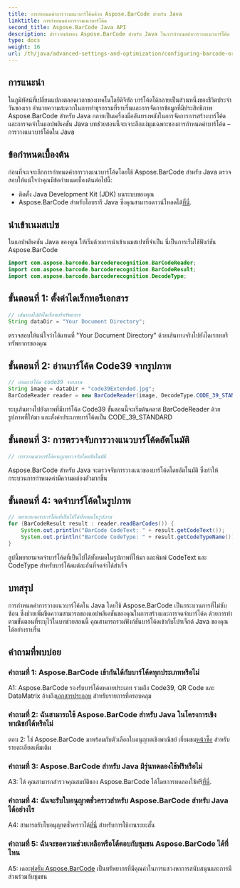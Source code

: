 ```yaml
---
title: การกำหนดค่าการวางแนวบาร์โค้ดด้วย Aspose.BarCode สำหรับ Java
linktitle: การกำหนดค่าการวางแนวบาร์โค้ด
second_title: Aspose.BarCode Java API
description: สำรวจพลังของ Aspose.BarCode สำหรับ Java ในการกำหนดค่าการวางแนวบาร์โค้ด คู่มือที่ครอบคลุมสำหรับการผสานรวมและการจดจำในแอปพลิเคชัน Java ของคุณอย่างราบรื่น
type: docs
weight: 16
url: /th/java/advanced-settings-and-optimization/configuring-barcode-orientation/
---
```

## การแนะนำ

ในภูมิทัศน์ที่เปลี่ยนแปลงตลอดเวลาของเทคโนโลยีดิจิทัล บาร์โค้ดได้กลายเป็นส่วนหนึ่งของชีวิตประจำวันของเรา อำนวยความสะดวกในการทำธุรกรรมที่ราบรื่นและการจัดการข้อมูลที่มีประสิทธิภาพ Aspose.BarCode สำหรับ Java กลายเป็นเครื่องมืออันทรงพลังในการจัดการการสร้างบาร์โค้ดและการจดจำในแอปพลิเคชัน Java บทช่วยสอนนี้จะเจาะลึกแง่มุมเฉพาะของการกำหนดค่าบาร์โค้ด – การวางแนวบาร์โค้ดใน Java

## ข้อกำหนดเบื้องต้น

ก่อนที่จะเจาะลึกการกำหนดค่าการวางแนวบาร์โค้ดโดยใช้ Aspose.BarCode สำหรับ Java ตรวจสอบให้แน่ใจว่าคุณมีข้อกำหนดเบื้องต้นต่อไปนี้:

- ติดตั้ง Java Development Kit (JDK) บนระบบของคุณ
-  Aspose.BarCode สำหรับไลบรารี Java ซึ่งคุณสามารถดาวน์โหลดได้[ที่นี่](https://releases.aspose.com/barcode/java/).

## นำเข้าเนมสเปซ

ในแอปพลิเคชัน Java ของคุณ ให้เริ่มด้วยการนำเข้าเนมสเปซที่จำเป็น นี่เป็นการเริ่มใช้ฟังก์ชัน Aspose.BarCode

```java
import com.aspose.barcode.barcoderecognition.BarCodeReader;
import com.aspose.barcode.barcoderecognition.BarCodeResult;
import com.aspose.barcode.barcoderecognition.DecodeType;


```

## ขั้นตอนที่ 1: ตั้งค่าไดเร็กทอรีเอกสาร

```java
// เส้นทางไปยังไดเร็กทอรีทรัพยากร
String dataDir = "Your Document Directory";
```

ตรวจสอบให้แน่ใจว่าได้แทนที่ "Your Document Directory" ด้วยเส้นทางจริงไปยังไดเรกทอรีทรัพยากรของคุณ

## ขั้นตอนที่ 2: อ่านบาร์โค้ด Code39 จากรูปภาพ

```java
// อ่านบาร์โค้ด code39 จากภาพ
String image = dataDir + "code39Extended.jpg";
BarCodeReader reader = new BarCodeReader(image, DecodeType.CODE_39_STANDARD);
```

ระบุเส้นทางไปยังภาพที่มีบาร์โค้ด Code39 ขั้นตอนนี้จะเริ่มต้นคลาส BarCodeReader ด้วยรูปภาพที่ให้มา และตั้งค่าประเภทบาร์โค้ดเป็น CODE_39_STANDARD

## ขั้นตอนที่ 3: การตรวจจับการวางแนวบาร์โค้ดอัตโนมัติ

```java
// การวางแนวบาร์โค้ดจะถูกตรวจจับโดยอัตโนมัติ
```

Aspose.BarCode สำหรับ Java จะตรวจจับการวางแนวของบาร์โค้ดโดยอัตโนมัติ ซึ่งทำให้กระบวนการกำหนดค่ามีความคล่องตัวมากขึ้น

## ขั้นตอนที่ 4: จดจำบาร์โค้ดในรูปภาพ

```java
// พยายามจดจำบาร์โค้ดที่เป็นไปได้ทั้งหมดในรูปภาพ
for (BarCodeResult result : reader.readBarCodes()) {
    System.out.println("BarCode CodeText: " + result.getCodeText());
    System.out.println("BarCode CodeType: " + result.getCodeTypeName());
}
```

ลูปนี้พยายามจดจำบาร์โค้ดที่เป็นไปได้ทั้งหมดในรูปภาพที่ให้มา และพิมพ์ CodeText และ CodeType สำหรับบาร์โค้ดแต่ละอันที่จดจำได้สำเร็จ

## บทสรุป

การกำหนดค่าการวางแนวบาร์โค้ดใน Java โดยใช้ Aspose.BarCode เป็นกระบวนการที่ไม่ซับซ้อน ซึ่งช่วยเพิ่มขีดความสามารถของแอปพลิเคชันของคุณในการสร้างและการจดจำบาร์โค้ด ด้วยการทำตามขั้นตอนที่ระบุไว้ในบทช่วยสอนนี้ คุณสามารถรวมฟังก์ชันบาร์โค้ดเข้ากับโปรเจ็กต์ Java ของคุณได้อย่างราบรื่น

## คำถามที่พบบ่อย

### คำถามที่ 1: Aspose.BarCode เข้ากันได้กับบาร์โค้ดทุกประเภทหรือไม่

 A1: Aspose.BarCode รองรับบาร์โค้ดหลายประเภท รวมถึง Code39, QR Code และ DataMatrix อ้างถึง[เอกสารประกอบ](https://reference.aspose.com/barcode/java/) สำหรับรายการที่ครอบคลุม

### คำถามที่ 2: ฉันสามารถใช้ Aspose.BarCode สำหรับ Java ในโครงการเชิงพาณิชย์ได้หรือไม่

 ตอบ 2: ใช่ Aspose.BarCode มาพร้อมกับตัวเลือกใบอนุญาตเชิงพาณิชย์ เยี่ยมชม[หน้าซื้อ](https://purchase.aspose.com/buy) สำหรับรายละเอียดเพิ่มเติม

### คำถามที่ 3: Aspose.BarCode สำหรับ Java มีรุ่นทดลองใช้ฟรีหรือไม่

A3: ได้ คุณสามารถสำรวจคุณสมบัติของ Aspose.BarCode ได้โดยการทดลองใช้ฟรี[ที่นี่](https://releases.aspose.com/).

### คำถามที่ 4: ฉันจะรับใบอนุญาตชั่วคราวสำหรับ Aspose.BarCode สำหรับ Java ได้อย่างไร

 A4: สามารถรับใบอนุญาตชั่วคราวได้[ที่นี่](https://purchase.aspose.com/temporary-license/) สำหรับการใช้งานระยะสั้น

### คำถามที่ 5: ฉันจะขอความช่วยเหลือหรือโต้ตอบกับชุมชน Aspose.BarCode ได้ที่ไหน

 A5: เดอะ[ฟอรั่ม Aspose.BarCode](https://forum.aspose.com/c/barcode/13) เป็นทรัพยากรที่มีคุณค่าในการแสวงหาการสนับสนุนและการมีส่วนร่วมกับชุมชน